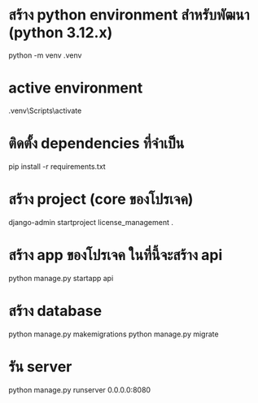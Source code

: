 # สร้าง python environment สำหรับพัฒนา (python 3.12.x)
python -m venv .venv

# active environment
.venv\Scripts\activate

# ติดตั้ง dependencies ที่จำเป็น
pip install -r requirements.txt

# สร้าง project (core ของโปรเจค)
django-admin startproject license_management .

# สร้าง app ของโปรเจค ในที่นี้จะสร้าง api
python manage.py startapp api


# สร้าง database 
python manage.py makemigrations
python manage.py migrate


# รัน server
python manage.py runserver 0.0.0.0:8080
